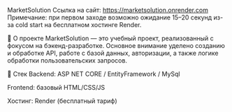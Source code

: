 MarketSolution
Ссылка на сайт: https://marketsolution.onrender.com
Примечание: при первом заходе возможно ожидание 15–20 секунд из-за cold start на бесплатном хостинге Render.

📌 О проекте
MarketSolution — это учебный проект, реализованный с фокусом на бэкенд-разработке. Основное внимание уделено созданию и обработке API, работе с базой данных, авторизации, а также логике обработки пользовательских запросов.

🧱 Стек
Backend: ASP NET CORE / EntityFramework / MySql

Frontend: базовый HTML/CSS/JS

Хостинг: Render (бесплатный тариф)
